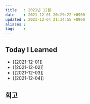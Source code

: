 ```yaml
---
title   : 2021년 12월
date    : 2021-12-01 20:29:22 +0900
updated : 2021-12-04 21:34:55 +0900
aliases : 
tags    : 
---
```

## Today I Learned
- [[2021-12-01]]
- [[2021-12-02]]
- [[2021-12-03]]
- [[2021-12-04]]

## 회고
